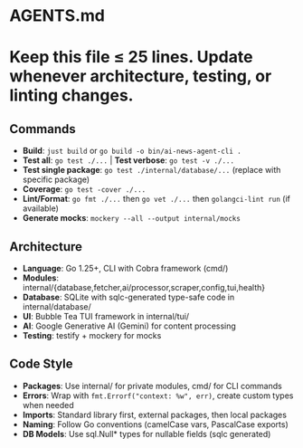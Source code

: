 # AGENTS.md
# Keep this file ≤ 25 lines. Update whenever architecture, testing, or linting changes.

## Commands
- **Build**: `just build` or `go build -o bin/ai-news-agent-cli .`
- **Test all**: `go test ./...` | **Test verbose**: `go test -v ./...`
- **Test single package**: `go test ./internal/database/...` (replace with specific package)
- **Coverage**: `go test -cover ./...`
- **Lint/Format**: `go fmt ./...` then `go vet ./...` then `golangci-lint run` (if available)
- **Generate mocks**: `mockery --all --output internal/mocks`

## Architecture
- **Language**: Go 1.25+, CLI with Cobra framework (cmd/)
- **Modules**: internal/{database,fetcher,ai/processor,scraper,config,tui,health}
- **Database**: SQLite with sqlc-generated type-safe code in internal/database/
- **UI**: Bubble Tea TUI framework in internal/tui/
- **AI**: Google Generative AI (Gemini) for content processing
- **Testing**: testify + mockery for mocks

## Code Style
- **Packages**: Use internal/ for private modules, cmd/ for CLI commands
- **Errors**: Wrap with `fmt.Errorf("context: %w", err)`, create custom types when needed
- **Imports**: Standard library first, external packages, then local packages
- **Naming**: Follow Go conventions (camelCase vars, PascalCase exports)
- **DB Models**: Use sql.Null* types for nullable fields (sqlc generated)
